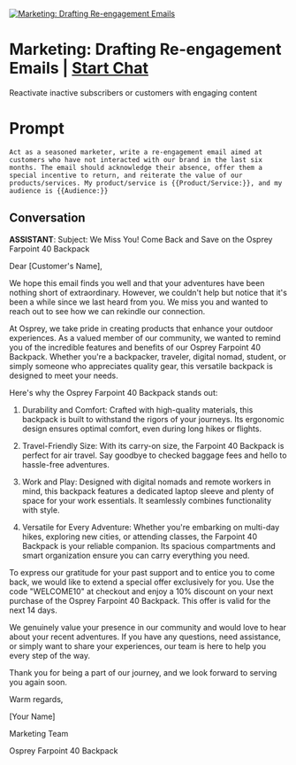 
[![ Marketing: Drafting Re-engagement Emails](https://flow-prompt-covers.s3.us-west-1.amazonaws.com/icon/futuristic/futu_6.png)](https://gptcall.net/chat.html?data=%7B%22contact%22%3A%7B%22id%22%3A%225dwlWRZ8FeAiFnbMIvc3S%22%2C%22flow%22%3Atrue%7D%7D)
#  Marketing: Drafting Re-engagement Emails | [Start Chat](https://gptcall.net/chat.html?data=%7B%22contact%22%3A%7B%22id%22%3A%225dwlWRZ8FeAiFnbMIvc3S%22%2C%22flow%22%3Atrue%7D%7D)
Reactivate inactive subscribers or customers with engaging content

# Prompt

```
Act as a seasoned marketer, write a re-engagement email aimed at customers who have not interacted with our brand in the last six months. The email should acknowledge their absence, offer them a special incentive to return, and reiterate the value of our products/services. My product/service is {{Product/Service:}}, and my audience is {{Audience:}}
```

## Conversation

**ASSISTANT**: Subject: We Miss You! Come Back and Save on the Osprey Farpoint 40 Backpack



Dear [Customer's Name],



We hope this email finds you well and that your adventures have been nothing short of extraordinary. However, we couldn't help but notice that it's been a while since we last heard from you. We miss you and wanted to reach out to see how we can rekindle our connection.



At Osprey, we take pride in creating products that enhance your outdoor experiences. As a valued member of our community, we wanted to remind you of the incredible features and benefits of our Osprey Farpoint 40 Backpack. Whether you're a backpacker, traveler, digital nomad, student, or simply someone who appreciates quality gear, this versatile backpack is designed to meet your needs.



Here's why the Osprey Farpoint 40 Backpack stands out:



1. Durability and Comfort: Crafted with high-quality materials, this backpack is built to withstand the rigors of your journeys. Its ergonomic design ensures optimal comfort, even during long hikes or flights.



2. Travel-Friendly Size: With its carry-on size, the Farpoint 40 Backpack is perfect for air travel. Say goodbye to checked baggage fees and hello to hassle-free adventures.



3. Work and Play: Designed with digital nomads and remote workers in mind, this backpack features a dedicated laptop sleeve and plenty of space for your work essentials. It seamlessly combines functionality with style.



4. Versatile for Every Adventure: Whether you're embarking on multi-day hikes, exploring new cities, or attending classes, the Farpoint 40 Backpack is your reliable companion. Its spacious compartments and smart organization ensure you can carry everything you need.



To express our gratitude for your past support and to entice you to come back, we would like to extend a special offer exclusively for you. Use the code "WELCOME10" at checkout and enjoy a 10% discount on your next purchase of the Osprey Farpoint 40 Backpack. This offer is valid for the next 14 days.



We genuinely value your presence in our community and would love to hear about your recent adventures. If you have any questions, need assistance, or simply want to share your experiences, our team is here to help you every step of the way.



Thank you for being a part of our journey, and we look forward to serving you again soon.



Warm regards,



[Your Name]

Marketing Team

Osprey Farpoint 40 Backpack


